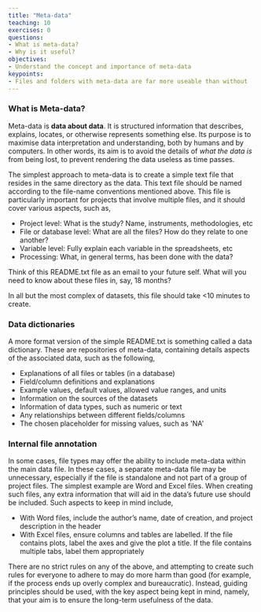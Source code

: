 ```yaml
---
title: "Meta-data"
teaching: 10
exercises: 0
questions:
- What is meta-data?
- Why is it useful?
objectives:
- Understand the concept and importance of meta-data
keypoints:
- Files and folders with meta-data are far more useable than without
---
```


### What is Meta-data?

Meta-data is **data about data**. It is structured information that describes, explains, locates, or otherwise represents something else. Its purpose is to maximise data interpretation and understanding, 
both by humans and by computers. In other words, its aim is to avoid the details of *what the data is* from being lost, to prevent rendering the data useless as time passes.

The simplest approach to meta-data is to create a simple text file that resides in the same directory as the data. This text file should be named according to the file-name conventions mentioned above. 
This file is particularly important for projects that involve multiple files, and it should cover various aspects, such as,

- Project level: What is the study? Name, instruments, methodologies, etc
- File or database level: What are all the files? How do they relate to one another?
- Variable level: Fully explain each variable in the spreadsheets, etc
- Processing: What, in general terms, has been done with the data?

Think of this README.txt file as an email to your future self. What will you need to know about these files in, say, 18 months?

In all but the most complex of datasets, this file should take <10 minutes to create.


### Data dictionaries

A more format version of the simple README.txt is something called a data dictionary. These are repositories of meta-data, containing details aspects
of the associated data, such as the following,

- Explanations of all files or tables (in a database)
- Field/column definitions and explanations
- Example values, default values, allowed value ranges, and units
- Information on the sources of the datasets
- Information of data types, such as numeric or text
- Any relationships between different fields/columns
- The chosen placeholder for missing values, such as 'NA'


### Internal file annotation

In some cases, file types may offer the ability to include meta-data within the main data file. In these cases, a separate meta-data file may be unnecessary, especially if the file is standalone 
and not part of a group of project files. The simplest example are Word and Excel files. When creating such files, any extra information that will aid in the data’s future use should be included. 
Such aspects to keep in mind include,

- With Word files, include the author’s name, date of creation, and project description in the header
- With Excel files, ensure columns and tables are labelled. If the file contains plots, label the axes and give the plot a title. If the file contains multiple tabs, label them appropriately

There are no strict rules on any of the above, and attempting to create such rules for everyone to adhere to may do more harm than good (for example,
if the process ends up overly complex and bureaucratic). Instead, guiding principles should be used, with the key aspect being kept in mind, namely, 
that your aim is to ensure the long-term usefulness of the data.